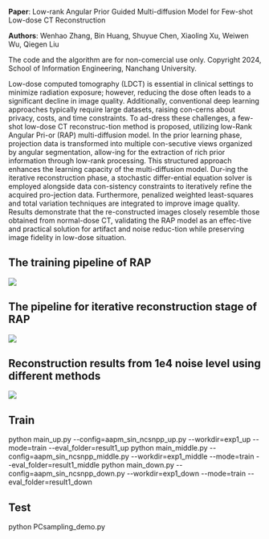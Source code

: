 **Paper**: Low-rank Angular Prior Guided Multi-diffusion Model for Few-shot Low-dose CT Reconstruction

**Authors**: Wenhao Zhang, Bin Huang, Shuyue Chen, Xiaoling Xu, Weiwen Wu, Qiegen Liu

The code and the algorithm are for non-comercial use only. Copyright 2024, School of Information Engineering, Nanchang University.

Low-dose computed tomography (LDCT) is essential in clinical settings to minimize radiation exposure; however, reducing the dose often leads to a significant decline in image quality. Additionally, conventional deep learning approaches typically require large datasets, raising con-cerns about privacy, costs, and time constraints. To ad-dress these challenges, a few-shot low-dose CT reconstruc-tion method is proposed, utilizing low-Rank Angular Pri-or (RAP) multi-diffusion model. In the prior learning phase, projection data is transformed into multiple con-secutive views organized by angular segmentation, allow-ing for the extraction of rich prior information through low-rank processing. This structured approach enhances the learning capacity of the multi-diffusion model. Dur-ing the iterative reconstruction phase, a stochastic differ-ential equation solver is employed alongside data con-sistency constraints to iteratively refine the acquired pro-jection data. Furthermore, penalized weighted least-squares and total variation techniques are integrated to improve image quality. Results demonstrate that the re-constructed images closely resemble those obtained from normal-dose CT, validating the RAP model as an effec-tive and practical solution for artifact and noise reduc-tion while preserving image fidelity in low-dose situation.

## The training pipeline of RAP
![](src/fig1.png)

## The pipeline for iterative reconstruction stage of RAP
![](src/fig2.jpg)

## Reconstruction results from 1e4 noise level using different methods
![](src/fig3.png)

## Train
python main_up.py --config=aapm_sin_ncsnpp_up.py --workdir=exp1_up --mode=train --eval_folder=result1_up
python main_middle.py --config=aapm_sin_ncsnpp_middle.py --workdir=exp1_middle --mode=train --eval_folder=result1_middle
python main_down.py --config=aapm_sin_ncsnpp_down.py --workdir=exp1_down  --mode=train --eval_folder=result1_down

## Test
python PCsampling_demo.py



